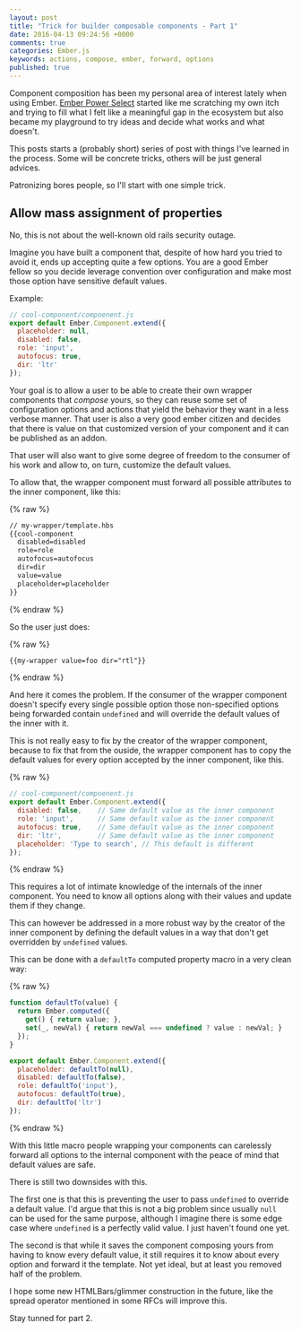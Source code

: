 ```yaml
---
layout: post
title: "Trick for builder composable components - Part 1"
date: 2016-04-13 09:24:56 +0000
comments: true
categories: Ember.js
keywords: actions, compose, ember, forward, options
published: true
---
```


Component composition has been my personal area of interest lately when using Ember.
[Ember Power Select](https://www.ember-power-select) started like me scratching my own itch and
trying to fill what I felt like a meaningful gap in the ecosystem but also became my playground to
try ideas and decide what works and what doesn't.

This posts starts a (probably short) series of post with things I've learned in the process. Some will
be concrete tricks, others will be just general advices.


Patronizing bores people, so I'll start with one simple trick.

<!-- more -->

## Allow mass assignment of properties

No, this is not about the well-known old rails security outage.

Imagine you have built a component that, despite of how hard you tried to avoid it, ends up accepting
quite a few options. You are a good Ember fellow so you decide leverage convention over configuration
and make most those option have sensitive default values.

Example:

```js
// cool-component/compoenent.js
export default Ember.Component.extend({
  placeholder: null,
  disabled: false,
  role: 'input',
  autofocus: true,
  dir: 'ltr'
});
```

Your goal is to allow a user to be able to create their own wrapper components that _compose_ yours,
so they can reuse some set of configuration options and actions that yield the behavior they want in
a less verbose manner. That user is also a very good ember citizen and decides that there is value
on that customized version of your component and it can be published as an addon.

That user will also want to give some degree of freedom to the consumer of his work and allow to, on turn,
customize the default values.

To allow that, the wrapper component must forward all possible attributes to the inner component, like
this:

{% raw %}
```html
// my-wrapper/template.hbs
{{cool-component
  disabled=disabled
  role=role
  autofocus=autofocus
  dir=dir
  value=value
  placeholder=placeholder
}}
```
{% endraw %}

So the user just does:

{% raw %}
```html
{{my-wrapper value=foo dir="rtl"}}
```
{% endraw %}

And here it comes the problem. If the consumer of the wrapper component doesn't specify every single possible
option those non-specified options being forwarded contain `undefined` and will override the default
values of the inner with it.

This is not really easy to fix by the creator of the wrapper component, because to fix that from the ouside,
the wrapper component has to copy the default values for every option accepted by the inner component, like this.

{% raw %}
```js
// cool-component/compoenent.js
export default Ember.Component.extend({
  disabled: false,    // Same default value as the inner component
  role: 'input',      // Same default value as the inner component
  autofocus: true,    // Same default value as the inner component
  dir: 'ltr',         // Same default value as the inner component
  placeholder: 'Type to search', // This default is different
});
```
{% endraw %}

This requires a lot of intimate knowledge of the internals of the inner component. You need to know
all options along with their values and update them if they change.

This can however be addressed in a more robust way by the creator of the inner component by defining
the default values in a way that don't get overridden by `undefined` values.

This can be done with a `defaultTo` computed property macro in a very clean way:

{% raw %}
```js
function defaultTo(value) {
  return Ember.computed({
    get() { return value; },
    set(_, newVal) { return newVal === undefined ? value : newVal; }
  });
}

export default Ember.Component.extend({
  placeholder: defaultTo(null),
  disabled: defaultTo(false),
  role: defaultTo('input'),
  autofocus: defaultTo(true),
  dir: defaultTo('ltr')
});
```
{% endraw %}

With this little macro people wrapping your components can carelessly forward all options
to the internal component with the peace of mind that default values are safe.

There is still two downsides with this.

The first one is that this is preventing the user to pass `undefined` to override a default value. I'd
argue that this is not a big problem since usually `null` can be used for the same purpose, although I
imagine there is some edge case where `undefined` is a perfectly valid value. I just haven't found one yet.

The second is that while it saves the component composing yours from having to know every
default value, it still requires it to know about every option and forward it the template.
Not yet ideal, but at least you removed half of the problem.

I hope some new HTMLBars/glimmer construction in the future, like the spread operator mentioned
in some RFCs will improve this.

Stay tunned for part 2.

